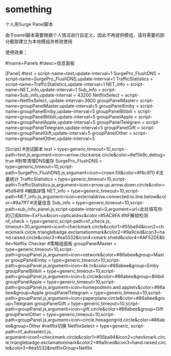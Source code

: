 # something
个人用Surge Panel脚本

由于panel脚本需要根据个人情况进行自定义，因此不再提供模组，请将需要的部分截取建立为本地模组并修改使用

使用效果：

#!name=Panels
#!desc=信息面板

[Panel]
#test = script-name=test,update-interval=1
SurgePro_FlushDNS = script-name=SurgePro_FlushDNS,update-interval=1
TrafficStatistics = script-name=TrafficStatistics,update-interval=1
NET_info = script-name=NET_info,update-interval=1
Sub_info = script-name=Sub_info,update-interval = 43200
NetflixSelect = script-name=NetflixSelect, update-interval=3600
groupPanelMaster= script-name=groupPanelMaster,update-interval=5
groupPanelEmby = script-name=groupPanelEmby,update-interval=5
groupPanelBilibili = script-name=groupPanelBilibili,update-interval=5
groupPanelApple = script-name=groupPanelApple,update-interval=5
groupPanelTelegram = script-name=groupPanelTelegram,update-interval=5
groupPanelGift = script-name=groupPanelGift,update-interval=5
groupPanelOther = script-name=groupPanelOther,update-interval=5


[Script]
#测试脚本
test = type=generic,timeout=10,script-path=test.js,argument=icon=arrow.clockwise.circle&color=#ef5b9c,debug=true
#附带清理DNS缓存
SurgePro_FlushDNS = type=generic,timeout=10,script-path=SurgePro_FlushDNS.js,argument=icon=crown.fill&color=#f6c970
#流量统计
TrafficStatistics = type=generic,timeout=10,script-path=TrafficStatistics.js,argument=icon=arrow.up.arrow.down.circle&color=#5d84f8
#網路詳情
NET_info = type=generic,timeout=10,script-path=NET_info.js,argument=icon=externaldrive.connected.to.line.below&color=#9a7ff7
#流量信息
Sub_info = type=generic,timeout=10,script-path=sub_info_panel.js,script-update-interval=0,argument=url=此处填写你的订阅&title=ExFlux&icon=opticaldisc&color=#5AC8FA
#NF解锁检测
nf_check = type=generic,script-path=nf_check.js, timeout=30,argument=icon1=checkmark.circle&color1=#55ba94&icon2=checkmark.circle.trianglebadge.exclamationmark&color2=#9a9ced&icon3=hand.raised.circle&color3=#ea5532&icon4=xmark.shield&color4=#AF52DE&title=Netflix Checker
#策略组面板
groupPanelMaster = type=generic,timeout=10,script-path=groupPanel.js,argument=icon=network&color=#86abee&group=Master
groupPanelEmby = type=generic,timeout=10,script-path=groupPanel.js,argument=icon=4k.tv&color=#86abee&group=Emby
groupPanelBilibili = type=generic,timeout=10,script-path=groupPanel.js,argument=icon=b.circle&color=#86abee&group=Bilibili
groupPanelApple = type=generic,timeout=10,script-path=groupPanel.js,argument=icon=homepodmini.and.appletv&color=#86abee&group=Apple
groupPanelTelegram = type=generic,timeout=10,script-path=groupPanel.js,argument=icon=paperplane.circle&color=#86abee&group=Telegram
groupPanelGift = type=generic,timeout=10,script-path=groupPanel.js,argument=icon=gift.circle&color=#86abee&group=Gift
groupPanelOther = type=generic,timeout=10,script-path=groupPanel.js,argument=icon=circle.hexagongrid.circle&color=#86abee&group=Other
#netflix切换
NetflixSelect = type=generic, script-path=nf_autoselect.js, argument=icon1=checkmark.circle&color1=#55ba94&icon2=checkmark.circle.trianglebadge.exclamationmark&color2=#9a9ced&icon3=hand.raised.circle&color3=#ea5532&netflixGroup=Netflix

